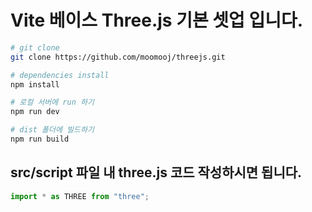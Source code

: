 # Vite 베이스 Three.js 기본 셋업 입니다.


``` bash
# git clone
git clone https://github.com/moomooj/threejs.git

# dependencies install
npm install

# 로컬 서버에 run 하기
npm run dev

# dist 폴더에 빌드하기
npm run build
```

## src/script 파일 내 three.js 코드 작성하시면 됩니다.

``` javascript I'm A tab
import * as THREE from "three";

```
